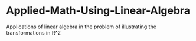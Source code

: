 # Applied-Math-Using-Linear-Algebra
Applications of linear algebra in the problem of illustrating the transformations in R^2
